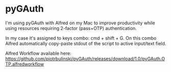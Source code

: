 pyGAuth
=======

I'm using pyGAuth with Alfred on my Mac to improve productivity while using resources requiring 2-factor (pass+OTP) authentication.

In my case it's assigned to keys combo: cmd + shift + G. On this combo Alfred automatically copy-paste stdout of the script to active input/text field.

Alfred Workflow available here: https://github.com/piotrbulinski/pyGAuth/releases/download/1.0/pyGAuth.OTP.alfredworkflow
